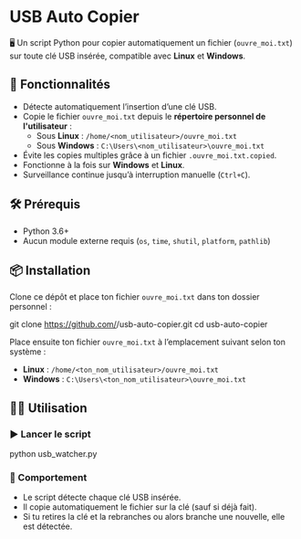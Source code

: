 # USB Auto Copier

🖥️ Un script Python pour copier automatiquement un fichier (`ouvre_moi.txt`) sur toute clé USB insérée, compatible avec **Linux** et **Windows**.

## 🚀 Fonctionnalités

- Détecte automatiquement l’insertion d’une clé USB.
- Copie le fichier `ouvre_moi.txt` depuis le **répertoire personnel de l'utilisateur** :
  - Sous **Linux** : `/home/<nom_utilisateur>/ouvre_moi.txt`
  - Sous **Windows** : `C:\Users\<nom_utilisateur>\ouvre_moi.txt`
- Évite les copies multiples grâce à un fichier `.ouvre_moi.txt.copied`.
- Fonctionne à la fois sur **Windows** et **Linux**.
- Surveillance continue jusqu’à interruption manuelle (`Ctrl+C`).

## 🛠️ Prérequis

- Python 3.6+
- Aucun module externe requis (`os`, `time`, `shutil`, `platform`, `pathlib`)

## 📦 Installation

Clone ce dépôt et place ton fichier `ouvre_moi.txt` dans ton dossier personnel :

git clone https://github.com/<ton-nom-utilisateur>/usb-auto-copier.git
cd usb-auto-copier

Place ensuite ton fichier `ouvre_moi.txt` à l’emplacement suivant selon ton système :

- **Linux** : `/home/<ton_nom_utilisateur>/ouvre_moi.txt`
- **Windows** : `C:\Users\<ton_nom_utilisateur>\ouvre_moi.txt`

## 🏃‍♂️ Utilisation

### ▶️ Lancer le script
python usb_watcher.py

### 🔁 Comportement

- Le script détecte chaque clé USB insérée.
- Il copie automatiquement le fichier sur la clé (sauf si déjà fait).
- Si tu retires la clé et la rebranches ou alors branche une nouvelle, elle est détectée.